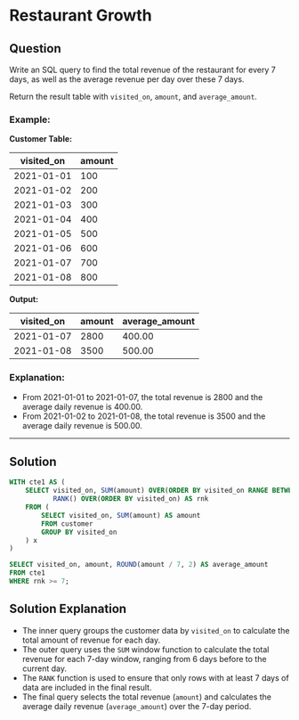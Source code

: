 
# Restaurant Growth

## Question

Write an SQL query to find the total revenue of the restaurant for every 7 days, as well as the average revenue per day over these 7 days.

Return the result table with `visited_on`, `amount`, and `average_amount`.

### Example:

**Customer Table:**

| visited_on | amount |
|------------|--------|
| 2021-01-01 | 100    |
| 2021-01-02 | 200    |
| 2021-01-03 | 300    |
| 2021-01-04 | 400    |
| 2021-01-05 | 500    |
| 2021-01-06 | 600    |
| 2021-01-07 | 700    |
| 2021-01-08 | 800    |

**Output:**

| visited_on | amount | average_amount |
|------------|--------|----------------|
| 2021-01-07 | 2800   | 400.00         |
| 2021-01-08 | 3500   | 500.00         |

### Explanation:

- From 2021-01-01 to 2021-01-07, the total revenue is 2800 and the average daily revenue is 400.00.
- From 2021-01-02 to 2021-01-08, the total revenue is 3500 and the average daily revenue is 500.00.

---

## Solution

```sql
WITH cte1 AS (
    SELECT visited_on, SUM(amount) OVER(ORDER BY visited_on RANGE BETWEEN INTERVAL 6 DAY PRECEDING AND CURRENT ROW) AS amount, 
           RANK() OVER(ORDER BY visited_on) AS rnk
    FROM (
        SELECT visited_on, SUM(amount) AS amount
        FROM customer
        GROUP BY visited_on
    ) x
)

SELECT visited_on, amount, ROUND(amount / 7, 2) AS average_amount
FROM cte1
WHERE rnk >= 7;
```

## Solution Explanation

- The inner query groups the customer data by `visited_on` to calculate the total amount of revenue for each day.
- The outer query uses the `SUM` window function to calculate the total revenue for each 7-day window, ranging from 6 days before to the current day.
- The `RANK` function is used to ensure that only rows with at least 7 days of data are included in the final result.
- The final query selects the total revenue (`amount`) and calculates the average daily revenue (`average_amount`) over the 7-day period.
